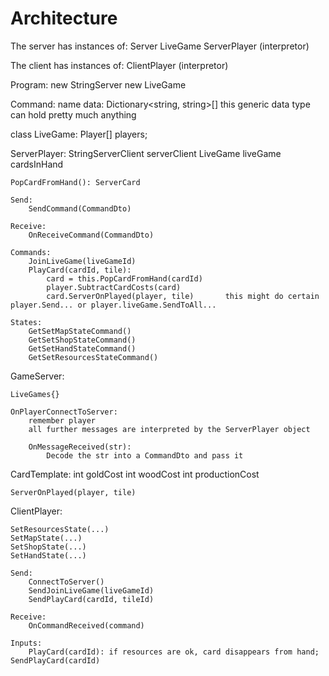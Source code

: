 
# Architecture
The server has instances of:
	Server
	LiveGame
	ServerPlayer (interpretor)

The client has instances of:
	ClientPlayer (interpretor)






Program:
	new StringServer
	new LiveGame

Command:
	name
	data: Dictionary<string, string>[]					this generic data type can hold pretty much anything


class LiveGame:
	Player[] players;

ServerPlayer:
	StringServerClient serverClient
	LiveGame liveGame
	cardsInHand

	PopCardFromHand(): ServerCard

	Send:
		SendCommand(CommandDto)

	Receive:
		OnReceiveCommand(CommandDto)
	
	Commands:
		JoinLiveGame(liveGameId)
		PlayCard(cardId, tile):
			card = this.PopCardFromHand(cardId)
			player.SubtractCardCosts(card)
			card.ServerOnPlayed(player, tile)		this might do certain player.Send... or player.liveGame.SendToAll...

	States:
		GetSetMapStateCommand()
		GetSetShopStateCommand()
		GetSetHandStateCommand()
		GetSetResourcesStateCommand()


GameServer:
	
	LiveGames{}

	OnPlayerConnectToServer:
		remember player
		all further messages are interpreted by the ServerPlayer object

		OnMessageReceived(str):
			Decode the str into a CommandDto and pass it









CardTemplate:
	int goldCost
	int woodCost
	int productionCost

	ServerOnPlayed(player, tile)








ClientPlayer:
	
	SetResourcesState(...)
	SetMapState(...)
	SetShopState(...)
	SetHandState(...)

	Send:
		ConnectToServer()
		SendJoinLiveGame(liveGameId)		
		SendPlayCard(cardId, tileId)

	Receive:
		OnCommandReceived(command)

	Inputs:
		PlayCard(cardId): if resources are ok, card disappears from hand; SendPlayCard(cardId)